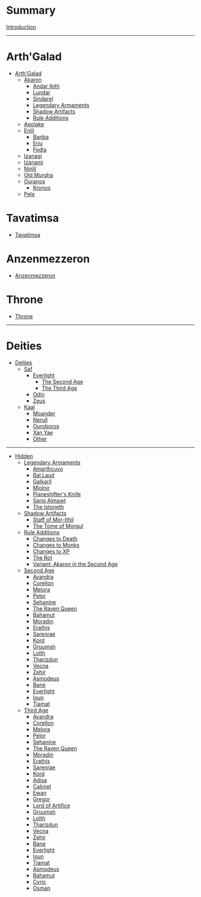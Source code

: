# Summary

[Introduction](Introduction.md)

---

# Arth'Galad

- [Arth'Galad](Arth'Galad/Arth'Galad.md)
    - [Akaron](Arth'Galad/Akaron/Akaron.md)
        - [Andar Ikith](<Arth'Galad/Akaron/Andar Ikith/Andar Ikith.md>)
        - [Lundar](Arth'Galad/Akaron/Lundar/Lundar.md)
        - [Sindarel](Arth'Galad/Akaron/Sindarel/Sindarel.md)
        - [Legendary Armaments](<Arth'Galad/Akaron/Legendary Armaments/Legendary Armaments.md>)
        - [Shadow Artifacts](<Arth'Galad/Akaron/Shadow Artifacts/Shadow Artifacts.md>)
        - [Rule Additions](<Arth'Galad/Akaron/Rule Additions/Rule Additions.md>)
    - [Apolake]()
    - [Enlil]()
        - [Banba](Arth'Galad/Enlil/Banba/Banba.md)
        - [Eriu](Arth'Galad/Enlil/Eriu/Eriu.md)
        - [Fodla](Arth'Galad/Enlil/Fodla/Fodla.md)
    - [Izanagi]()
    - [Izanami](Arth'Galad/Izanami/Izanami.md)
    - [Ninlil]()
    - [Old Murgha](<Arth'Galad/Old Murgha/Old Murgha.md>)
    - [Ouranos]()
        - [Kronos](Arth'Galad/Ouranos/Kronos/Kronos.md)
    - [Pele]()

# Tavatimsa

- [Tavatimsa](Tavatimsa/Tavatimsa.md)

# Anzenmezzeron

- [Anzenmezzeron](Anzenmezzeron/Anzenmezzeron.md)

# Throne
- [Throne](Throne/Throne.md)

---

# Deities

- [Deities]()
    - [Saf]()
        - [Everlight]()
            - [The Second Age](<Deities/Saf/Everlight/The Second Age.md>)
            - [The Third Age](<Deities/Saf/Everlight/The Third Age.md>)
        - [Odin](Deities/Saf/Odin/Odin.md)
        - [Zeus](Deities/Saf/Zeus/Zeus.md)
    - [Kaal]()
        - [Moander](Deities/Kaal/Moander/Moander.md)
        - [Nerull](Deities/Kaal/Nerull/Nerull.md)
        - [Ouroboros](Deities/Kaal/Ouroboros/Ouroboros.md)
        - [Xan Yae](<Deities/Kaal/Xan Yae/Xan Yae.md>)
        - [Other](Deities/Kaal/Other/Other.md)

---

- [Hidden]()
    - [Legendary Armaments]()
        - [Amarthcuvo](<Arth'Galad/Akaron/Legendary Armaments/Amarthcuvo.md>)
        - [Bal Laud](<Arth'Galad/Akaron/Legendary Armaments/Bal Laud.md>)
        - [Galkaril](<Arth'Galad/Akaron/Legendary Armaments/Galkaril.md>)
        - [Mjolnir](<Arth'Galad/Akaron/Legendary Armaments/Mjolnir.md>)
        - [Planeshifter's Knife](<Arth'Galad/Akaron/Legendary Armaments/Planeshifters Knife.md>)
        - [Sariq Almawt](<Arth'Galad/Akaron/Legendary Armaments/Sariq Almawt.md>)
        - [The Istoneth](<Arth'Galad/Akaron/Legendary Armaments/The Istoneth.md>)
    - [Shadow Artifacts]()
        - [Staff of Mor-Ithil](<Arth'Galad/Akaron/Shadow Artifacts/Staff of Mor-Ithil.md>)
        - [The Tome of Morgul](<Arth'Galad/Akaron/Shadow Artifacts/The Tome of Morgul.md>)
    - [Rule Additions]()
        - [Changes to Death](<Arth'Galad/Akaron/Rule Additions/Changes to Death.md>)
        - [Changes to Monks](<Arth'Galad/Akaron/Rule Additions/Changes to Monks.md>)
        - [Changes to XP](<Arth'Galad/Akaron/Rule Additions/Changes to XP.md>)
        - [The Rot](<Arth'Galad/Akaron/Rule Additions/The Rot.md>)
        - [Variant: Akaron in the Second Age](<Arth'Galad/Akaron/Rule Additions/Variant: Akaron in the Second Age.md>)
    - [Second Age]()
        - [Avandra](<Deities/Saf/Everlight/Second Age/Flower-Borne Gods/Avandra/Avandra.md>)
        - [Corellon](<Deities/Saf/Everlight/Second Age/Flower-Borne Gods/Corellon/Corellon.md>)
        - [Melora](<Deities/Saf/Everlight/Second Age/Flower-Borne Gods/Melora/Melora.md>)
        - [Pelor](<Deities/Saf/Everlight/Second Age/Flower-Borne Gods/Pelor/Pelor.md>)
        - [Sehanine](<Deities/Saf/Everlight/Second Age/Flower-Borne Gods/Sehanine/Sehanine.md>)
        - [The Raven Queen](<Deities/Saf/Everlight/Second Age/Flower-Borne Gods/The Raven Queen/The Raven Queen.md>)
        - [Bahamut](<Deities/Saf/Everlight/Second Age/Flower-Borne Gods/Bahamut/Bahamut.md>)
        - [Moradin](<Deities/Saf/Everlight/Second Age/Flower-Borne Gods/Moradin/Moradin.md>)
        - [Erathis](<Deities/Saf/Everlight/Second Age/Flower-Borne Gods/Erathis/Erathis.md>)
        - [Sarenrae](<Deities/Saf/Everlight/Second Age/Flower-Borne Gods/Sarenrae/Sarenrae.md>)
        - [Kord](<Deities/Saf/Everlight/Second Age/Flower-Borne Gods/Kord/Kord.md>)
        - [Gruumsh](<Deities/Saf/Everlight/Second Age/Titan-Borne Gods/Gruumsh/Gruumsh.md>)
        - [Lolth](<Deities/Saf/Everlight/Second Age/Titan-Borne Gods/Lolth/Lolth.md>)
        - [Tharizdun](<Deities/Saf/Everlight/Second Age/Titan-Borne Gods/Tharizdun/Tharizdun.md>)
        - [Vecna](<Deities/Saf/Everlight/Second Age/Titan-Borne Gods/Vecna/Vecna.md>)
        - [Zehir](<Deities/Saf/Everlight/Second Age/Titan-Borne Gods/Zehir/Zehir.md>)
        - [Asmodeus](<Deities/Saf/Everlight/Second Age/Titan-Borne Gods/Asmodeus/Asmodeus.md>)
        - [Bane](<Deities/Saf/Everlight/Second Age/Titan-Borne Gods/Bane/Bane.md>)
        - [Everlight](<Deities/Saf/Everlight/Second Age/Dead or Missing Deities/Everlight/Everlight.md>)
        - [Ioun](<Deities/Saf/Everlight/Second Age/Dead or Missing Deities/Ioun/Ioun.md>)
        - [Tiamat](<Deities/Saf/Everlight/Second Age/Dead or Missing Deities/Tiamat/Tiamat.md>)
    - [Third Age]()
        - [Avandra](<Deities/Saf/Everlight/Third Age/Flower-Borne Gods/Avandra/Avandra.md>)
        - [Corellon](<Deities/Saf/Everlight/Third Age/Flower-Borne Gods/Corellon/Corellon.md>)
        - [Melora](<Deities/Saf/Everlight/Third Age/Flower-Borne Gods/Melora/Melora.md>)
        - [Pelor](<Deities/Saf/Everlight/Third Age/Flower-Borne Gods/Pelor/Pelor.md>)
        - [Sehanine](<Deities/Saf/Everlight/Third Age/Flower-Borne Gods/Sehanine/Sehanine.md>)
        - [The Raven Queen](<Deities/Saf/Everlight/Third Age/Flower-Borne Gods/The Raven Queen/The Raven Queen.md>)
        - [Moradin](<Deities/Saf/Everlight/Third Age/Flower-Borne Gods/Moradin/Moradin.md>)
        - [Erathis](<Deities/Saf/Everlight/Third Age/Flower-Borne Gods/Erathis/Erathis.md>)
        - [Sarenrae](<Deities/Saf/Everlight/Third Age/Flower-Borne Gods/Sarenrae/Sarenrae.md>)
        - [Kord](<Deities/Saf/Everlight/Third Age/Flower-Borne Gods/Kord/Kord.md>)
        - [Adisa](<Deities/Saf/Everlight/Third Age/Flower-Borne Gods/Adisa/Adisa.md>)
        - [Caliniel](<Deities/Saf/Everlight/Third Age/Flower-Borne Gods/Caliniel/Caliniel.md>)
        - [Ewan](<Deities/Saf/Everlight/Third Age/Flower-Borne Gods/Ewan/Ewan.md>)
        - [Gregor](<Deities/Saf/Everlight/Third Age/Flower-Borne Gods/Gregor/Gregor.md>)
        - [Lord of Artifice](<Deities/Saf/Everlight/Third Age/Flower-Borne Gods/Lord of Artifice/Lord of Artifice.md>)
        - [Gruumsh](<Deities/Saf/Everlight/Third Age/Titan-Borne Gods/Gruumsh/Gruumsh.md>)
        - [Lolth](<Deities/Saf/Everlight/Third Age/Titan-Borne Gods/Lolth/Lolth.md>)
        - [Tharizdun](<Deities/Saf/Everlight/Third Age/Titan-Borne Gods/Tharizdun/Tharizdun.md>)
        - [Vecna](<Deities/Saf/Everlight/Third Age/Titan-Borne Gods/Vecna/Vecna.md>)
        - [Zehir](<Deities/Saf/Everlight/Third Age/Titan-Borne Gods/Zehir/Zehir.md>)
        - [Bane](<Deities/Saf/Everlight/Third Age/Titan-Borne Gods/Bane/Bane.md>)
        - [Everlight](<Deities/Saf/Everlight/Third Age/Dead or Missing Deities/Everlight/Everlight.md>)
        - [Ioun](<Deities/Saf/Everlight/Third Age/Dead or Missing Deities/Ioun/Ioun.md>)
        - [Tiamat](<Deities/Saf/Everlight/Third Age/Dead or Missing Deities/Tiamat/Tiamat.md>)
        - [Asmodeus](<Deities/Saf/Everlight/Third Age/Dead or Missing Deities/Asmodeus/Asmodeus.md>)
        - [Bahamut](<Deities/Saf/Everlight/Third Age/Dead or Missing Deities/Bahamut/Bahamut.md>)
        - [Cyric](Deities/Kaal/Other/Cyric/Cyric.md)
        - [Osman](Deities/Kaal/Other/Osman/Osman.md)
